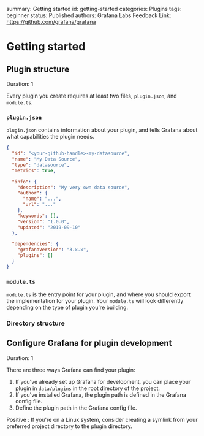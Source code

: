 summary: Getting started
id: getting-started
categories: Plugins
tags: beginner
status: Published 
authors: Grafana Labs
Feedback Link: https://github.com/grafana/grafana

# Getting started

## Plugin structure
Duration: 1

Every plugin you create requires at least two files, `plugin.json`, and `module.ts`.

### `plugin.json`

`plugin.json` contains information about your plugin, and tells Grafana about what capabilities the plugin needs.

```json
{
  "id": "<your-github-handle>-my-datasource",
  "name": "My Data Source",
  "type": "datasource",
  "metrics": true,

  "info": {
    "description": "My very own data source",
    "author": {
      "name": "...",
      "url": "..."
    },
    "keywords": [],
    "version": "1.0.0",
    "updated": "2019-09-10"
  },

  "dependencies": {
    "grafanaVersion": "3.x.x",
    "plugins": []
  }
}
```

### `module.ts`

`module.ts` is the entry point for your plugin, and where you should export the implementation for your plugin. Your `module.ts` will look differently depending on the type of plugin you're building.

### Directory structure

## Configure Grafana for plugin development
Duration: 1

There are three ways Grafana can find your plugin:

1. If you've already set up Grafana for development, you can place your plugin in `data/plugins` in the root directory of the project.
1. If you've installed Grafana, the plugin path is defined in the Grafana config file.
1. Define the plugin path in the Grafana config file.

Positive
: If you're on a Linux system, consider creating a symlink from your preferred project directory to the plugin directory.
